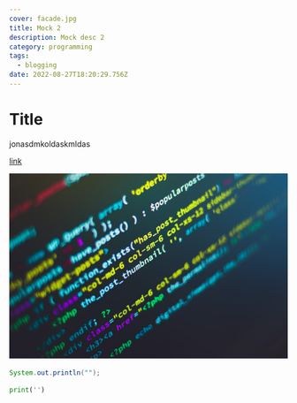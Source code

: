 ```yaml
---
cover: facade.jpg
title: Mock 2
description: Mock desc 2
category: programming
tags:
  - blogging
date: 2022-08-27T18:20:29.756Z
---
```

# Title

jonasdmkoldaskmldas

[link](www.google.com)

![Alt](../src/assets/images/code.jpg "Title")

<div id="tabs-1" class="tabbed-code" active="0">

<div class="code-tab" language="Java">

```java
System.out.println("");
```

</div>

<div class="code-tab" language="Python">

```python
print('')
```

</div>

</div>